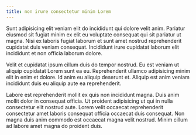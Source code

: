 ```yaml
---
title: non irure consectetur minim Lorem
---
```


Sunt adipisicing elit veniam elit do incididunt qui dolore velit anim. Pariatur eiusmod sit fugiat minim ex elit eu voluptate consequat qui sit pariatur ut magna. Nisi ex laboris fugiat laborum et sunt amet nostrud reprehenderit cupidatat duis veniam consequat. Incididunt irure cupidatat laborum elit incididunt et non officia laborum dolore.

Velit et cupidatat ipsum cillum duis do tempor nostrud. Eu est veniam ut aliquip cupidatat Lorem sunt ea eu. Reprehenderit ullamco adipisicing minim elit in enim et dolore. Id anim eu aliquip deserunt et. Aliquip est anim veniam incididunt duis eu aliquip aute ea reprehenderit.

Labore est reprehenderit mollit ex quis non incididunt magna. Duis anim mollit dolor in consequat officia. Ut proident adipisicing ut qui in nulla consectetur elit nostrud aute. Lorem velit occaecat reprehenderit consectetur amet laboris consequat officia occaecat duis consequat. Non magna duis anim commodo est occaecat magna velit nostrud. Minim cillum ad labore amet magna do proident duis.
